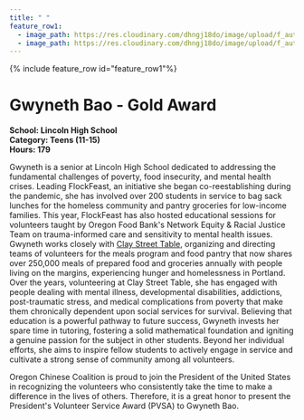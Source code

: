 ```yaml
---
title: " "
feature_row1:
  - image_path: https://res.cloudinary.com/dhngj18do/image/upload/f_auto,q_auto/v1/images/pvsa/2023_Gwyneth_Bao
  - image_path: https://res.cloudinary.com/dhngj18do/image/upload/f_auto,q_auto/v1/images/activities/year_2023
---
```


{% include feature_row id="feature_row1"%}

# Gwyneth Bao - Gold Award

**School: Lincoln High School**  
**Category: Teens (11-15)**  
**Hours: 179**  

Gwyneth is a senior at Lincoln High School dedicated to addressing the fundamental challenges of poverty, food insecurity, and mental health crises. Leading FlockFeast, an initiative she began co-reestablishing during the pandemic, she has involved over 200 students in service to bag sack lunches for the homeless community and pantry groceries for low-income families. This year, FlockFeast has also hosted educational sessions for volunteers taught by Oregon Food Bank's Network Equity & Racial Justice Team on trauma-informed care and sensitivity to mental health issues. Gwyneth works closely with [Clay Street Table](https://claystreettable.org/), organizing and directing teams of volunteers for the meals program and food pantry that now shares over 250,000 meals of prepared food and groceries annually with people living on the margins, experiencing hunger and homelessness in Portland. Over the years, volunteering at Clay Street Table, she has engaged with people dealing with mental illness, developmental disabilities, addictions, post-traumatic stress, and medical complications from poverty that make them chronically dependent upon social services for survival. Believing that education is a powerful pathway to future success, Gwyneth invests her spare time in tutoring, fostering a solid mathematical foundation and igniting a genuine passion for the subject in other students. Beyond her individual efforts, she aims to inspire fellow students to actively engage in service and cultivate a strong sense of community among all volunteers.

Oregon Chinese Coalition is proud to join the President of the United States in recognizing the volunteers who consistently take the time to make a difference in the lives of others. Therefore, it is a great honor to present the President's Volunteer Service Award (PVSA) to Gwyneth Bao.
